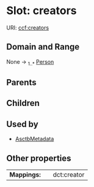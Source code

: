 
# Slot: creators




URI: [ccf:creators](http://purl.org/ccf/creators)


## Domain and Range

None &#8594;  <sub>1..\*</sub> [Person](Person.md)

## Parents


## Children


## Used by

 * [AsctbMetadata](AsctbMetadata.md)

## Other properties

|  |  |  |
| --- | --- | --- |
| **Mappings:** | | dct:creator |

